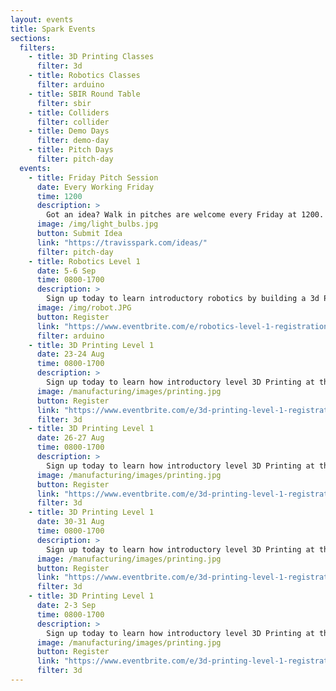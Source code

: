 ```yaml
---
layout: events
title: Spark Events
sections:
  filters:
    - title: 3D Printing Classes
      filter: 3d
    - title: Robotics Classes
      filter: arduino
    - title: SBIR Round Table
      filter: sbir
    - title: Colliders
      filter: collider
    - title: Demo Days
      filter: demo-day
    - title: Pitch Days
      filter: pitch-day
  events:
    - title: Friday Pitch Session
      date: Every Working Friday
      time: 1200
      description: >
        Got an idea? Walk in pitches are welcome every Friday at 1200. Big or small, Phoenix Spark is here to help you develop your idea into an innovation project. You can get a headstart on Friday's pitch session by submitting your idea at the link below.
      image: /img/light_bulbs.jpg
      button: Submit Idea
      link: "https://travisspark.com/ideas/"
      filter: pitch-day
    - title: Robotics Level 1
      date: 5-6 Sep
      time: 0800-1700
      description: >
        Sign up today to learn introductory robotics by building a 3d Printed robot arm at the Phoenix Spark Innovation Lab!
      image: /img/robot.JPG
      button: Register
      link: "https://www.eventbrite.com/e/robotics-level-1-registration-163087002615?aff=website"
      filter: arduino
    - title: 3D Printing Level 1
      date: 23-24 Aug
      time: 0800-1700
      description: >
        Sign up today to learn how introductory level 3D Printing at the Phoenix Spark Lab
      image: /manufacturing/images/printing.jpg
      button: Register
      link: "https://www.eventbrite.com/e/3d-printing-level-1-registration-163087977531?aff=website"
      filter: 3d
    - title: 3D Printing Level 1
      date: 26-27 Aug
      time: 0800-1700
      description: >
        Sign up today to learn how introductory level 3D Printing at the Phoenix Spark Lab
      image: /manufacturing/images/printing.jpg
      button: Register
      link: "https://www.eventbrite.com/e/3d-printing-level-1-registration-163088196185?aff=website"
      filter: 3d
    - title: 3D Printing Level 1
      date: 30-31 Aug
      time: 0800-1700
      description: >
        Sign up today to learn how introductory level 3D Printing at the Phoenix Spark Lab
      image: /manufacturing/images/printing.jpg
      button: Register
      link: "https://www.eventbrite.com/e/3d-printing-level-1-registration-163088645529?aff=website"
      filter: 3d
    - title: 3D Printing Level 1
      date: 2-3 Sep
      time: 0800-1700
      description: >
        Sign up today to learn how introductory level 3D Printing at the Phoenix Spark Lab
      image: /manufacturing/images/printing.jpg
      button: Register
      link: "https://www.eventbrite.com/e/3d-printing-level-1-registration-163088836099?aff=website"
      filter: 3d
---
```

